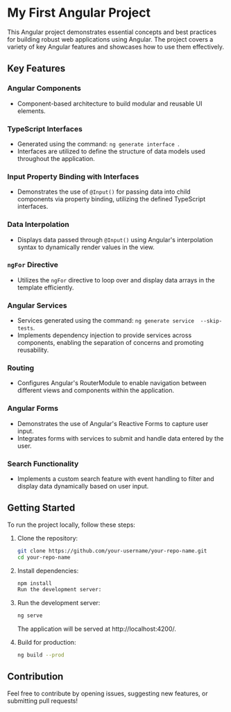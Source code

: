 <h1><b>My First Angular Project</b></h1>
This Angular project demonstrates essential concepts and best practices for building robust web applications using Angular. The project covers a variety of key Angular features and showcases how to use them effectively.

<h2>Key Features</h2>
<h3>Angular Components</h3>
<ul><li>Component-based architecture to build modular and reusable UI elements.</li></ul>
<h3>TypeScript Interfaces</h3>
<ul>
  <li>Generated using the command: <code>ng generate interface <interface-name></code>.</li>
  <li>Interfaces are utilized to define the structure of data models used throughout the application.</li>
</ul>
<h3>Input Property Binding with Interfaces</h3>
<ul>
  <li>Demonstrates the use of <code>@Input()</code> for passing data into child components via property binding, utilizing the defined TypeScript interfaces.</li>
</ul>
<h3>Data Interpolation</h3>
<ul>
  <li>Displays data passed through <code>@Input()</code> using Angular's interpolation syntax to dynamically render values in the view.</li>
</ul>
<h3><code>ngFor</code> Directive</h3>
<ul>
  <li>
    Utilizes the <code>ngFor</code> directive to loop over and display data arrays in the template efficiently.
  </li>
</ul>
<h3>Angular Services</h3>
<ul>
  <li>
    Services generated using the command: <code>ng generate service <service-name> --skip-tests</code>.
  </li>
  <li>
    Implements dependency injection to provide services across components, enabling the separation of concerns and promoting reusability.
  </li>
</ul>
<h3>Routing</h3>
<ul>
  <li>
    Configures Angular's RouterModule to enable navigation between different views and components within the application.
  </li>
</ul>
<h3>Angular Forms</h3>
<ul>
  <li>Demonstrates the use of Angular's Reactive Forms to capture user input.</li>
  <li>Integrates forms with services to submit and handle data entered by the user.</li>
</ul>
<h3>Search Functionality</h3>
<ul>
  <li>Implements a custom search feature with event handling to filter and display data dynamically based on user input.</li>
</ul>

<h2>Getting Started</h2>
To run the project locally, follow these steps:
<ol>
  <li>Clone the repository:</li>
  
  ```bash
git clone https://github.com/your-username/your-repo-name.git
cd your-repo-name
  ```
<li>Install dependencies:</li>

 ```bash
npm install
Run the development server:
  ```
<li>Run the development server:</li>

```bash
ng serve
```
The application will be served at http://localhost:4200/.

<li>
  Build for production:
</li>

```bash
ng build --prod
```
</ol>

<h2>Contribution</h2>

Feel free to contribute by opening issues, suggesting new features, or submitting pull requests!





